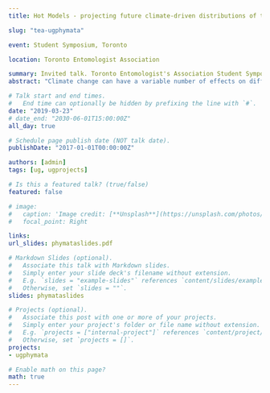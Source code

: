 ```yaml
---
title: Hot Models - projecting future climate-driven distributions of two ambush bug species, Phymata americana and Phymata pennsylvanica

slug: "tea-ugphymata"

event: Student Symposium, Toronto

location: Toronto Entomologist Association

summary: Invited talk. Toronto Entomologist's Association Student Symposium.
abstract: "Climate change can have a variable number of effects on different species, even closely-related species. In the present study, I use `Maxent`, a machine-learning species distribution software, to predict the future ranges of two closely-related ambush bug species found in overlapping distributions, *P. americana* and *P. pennsylvanica*. The results provide evidence for species-specific environmental requirements and highlight the effects of climate change on range shifts. Understanding how these abiotic factors affect ambush bug distributions will be fundamental for future research on their taxonomy and conservation."

# Talk start and end times.
#   End time can optionally be hidden by prefixing the line with `#`.
date: "2019-03-23"
# date_end: "2030-06-01T15:00:00Z"
all_day: true

# Schedule page publish date (NOT talk date).
publishDate: "2017-01-01T00:00:00Z"

authors: [admin]
tags: [ug, ugprojects]

# Is this a featured talk? (true/false)
featured: false

# image:
#   caption: 'Image credit: [**Unsplash**](https://unsplash.com/photos/bzdhc5b3Bxs)'
#   focal_point: Right

links:
url_slides: phymataslides.pdf

# Markdown Slides (optional).
#   Associate this talk with Markdown slides.
#   Simply enter your slide deck's filename without extension.
#   E.g. `slides = "example-slides"` references `content/slides/example-slides.md`.
#   Otherwise, set `slides = ""`.
slides: phymataslides

# Projects (optional).
#   Associate this post with one or more of your projects.
#   Simply enter your project's folder or file name without extension.
#   E.g. `projects = ["internal-project"]` references `content/project/deep-learning/index.md`.
#   Otherwise, set `projects = []`.
projects:
- ugphymata

# Enable math on this page?
math: true
---
```

